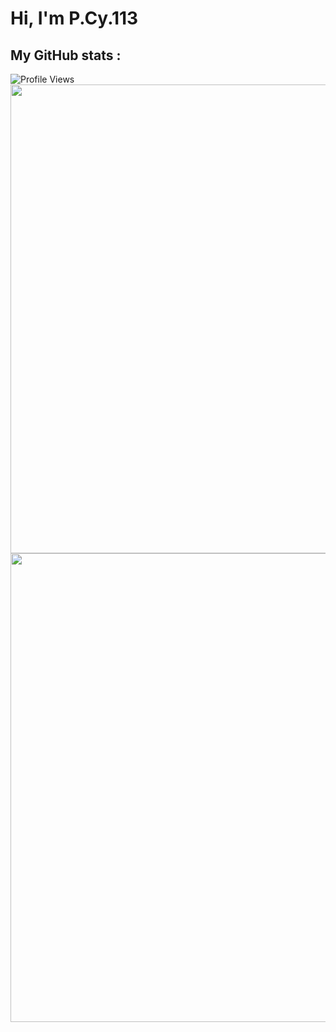 Hi, I'm P.Cy.113
===============

**My GitHub stats** :
---------------------

<img align="center" alt="Profile Views" src="https://komarev.com/ghpvc/?username=poucy113">

<br>
<img align="center" width="750" src="https://github-readme-stats.vercel.app/api?username=poucy113&show_icons=true&theme=radical"/>

<br>
<img align="center" width="750" src="https://github-readme-stats.vercel.app/api/top-langs/?username=poucy113"/>

<br>
<br>
<br>
